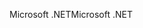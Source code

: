 <span data-ttu-id="d1dc7-101">Microsoft .NET</span><span class="sxs-lookup"><span data-stu-id="d1dc7-101">Microsoft .NET</span></span>
